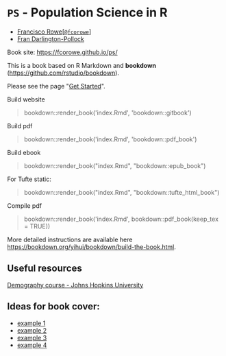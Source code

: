# `PS` - Population Science in R

- [Francisco Rowe](http://www.franciscorowe.com/)[[`@fcorowe`](http://twitter.com/fcorowe)]
- [Fran Darlington-Pollock](https://f-darlington-pollock.com)

Book site: https://fcorowe.github.io/ps/

This is a book based on R Markdown and **bookdown** (https://github.com/rstudio/bookdown). 

Please see the page "[Get Started](https://bookdown.org/yihui/bookdown/get-started.html)".

Build website
> bookdown::render_book('index.Rmd', 'bookdown::gitbook')

Build pdf
> bookdown::render_book('index.Rmd', 'bookdown::pdf_book')

Build ebook
> bookdown::render_book("index.Rmd", "bookdown::epub_book")

For Tufte static:
> bookdown::render_book("index.Rmd", "bookdown::tufte_html_book")

Compile pdf
> bookdown::render_book('index.Rmd', bookdown::pdf_book(keep_tex = TRUE))

More detailed instructions are available here https://bookdown.org/yihui/bookdown/build-the-book.html.

## Useful resources
[Demography course - Johns Hopkins University](http://ocw.jhsph.edu/courses/demographicmethods/lectureNotes.cfm)

## Ideas for book cover:

* [example 1](http://metrocosm.com/3d-world-population-globe/)
* [example 2](http://www.statsmapsnpix.com/2018/12/one-degree-of-population.html)
* [example 3](https://gfycat.com/whisperedembarrassedamericancrocodile)
* [example 4](https://www.6sqft.com/interactive-3d-map-shows-2000-years-of-urban-growth-around-the-world/)


